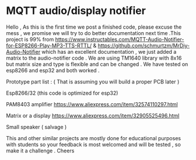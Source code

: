 # MQTT audio/display notifier

Hello , As this is the first time we post a finished code, please excuse the mess , we promise we will try to do better documentation next time .This project is 99% from https://www.instructables.com/MQTT-Audio-Notifier-for-ESP8266-Play-MP3-TTS-RTTL/  & https://github.com/schmurtzm/MrDiy-Audio-Notifier  which has an excellent documentation  , we just added a matrix to the audio-notifier  code . We are using TM1640 library with 8x16  but matrix size and type  is flexible and can be changed .   We have tested on esp8266 and esp32 and both worked .

Prototype part list : ( That is assuming you will build a proper PCB later ) 

Esp8266/32 (this code is optimized for esp32)

PAM8403 amplifier  https://www.aliexpress.com/item/32574110297.html

Matrix or a display  https://www.aliexpress.com/item/32905525496.html

Small speaker ( salvage )

This and other similar projects  are mostly done for educational purposes with students so your feedback is most welcomed and will be tested , so make it a challenge .
Cheers
